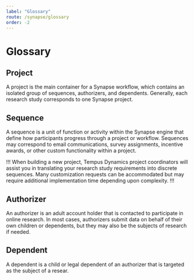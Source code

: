 ```yaml
---
label: "Glossary"
route: /synapse/glossary
order: -2
---
```

# Glossary

## Project
A project is the main container for a Synapse workflow, which contains an isolated group of sequences, authorizers, and dependents. Generally, each research study corresponds to one Synapse project.

## Sequence
A sequence is a unit of function or activity within the Synapse engine that define how participants progress through a project or workflow. Sequences may correspond to email communications, survey assignments, incentive awards, or other custom functionality within a project.

!!!
When building a new project, Tempus Dynamics project coordinators will assist you in translating your research study requirements into discrete sequences. Many customization requests can be accommodated but may require additional implementation time depending upon complexity.
!!!

## Authorizer
An authorizer is an adult account holder that is contacted to participate in online research. In most cases, authorizers submit data on behalf of their own children or dependents, but they may also be the subjects of research if needed.

## Dependent
A dependent is a child or legal dependent of an authorizer that is targeted as the subject of a resear.